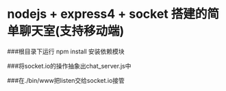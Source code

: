 # nodejs + express4 + socket 搭建的简单聊天室(支持移动端)

###根目录下运行 npm install 安装依赖模块

###将socket.io的操作抽象出chat_server.js中

###在./bin/www把listen交给socket.io接管
